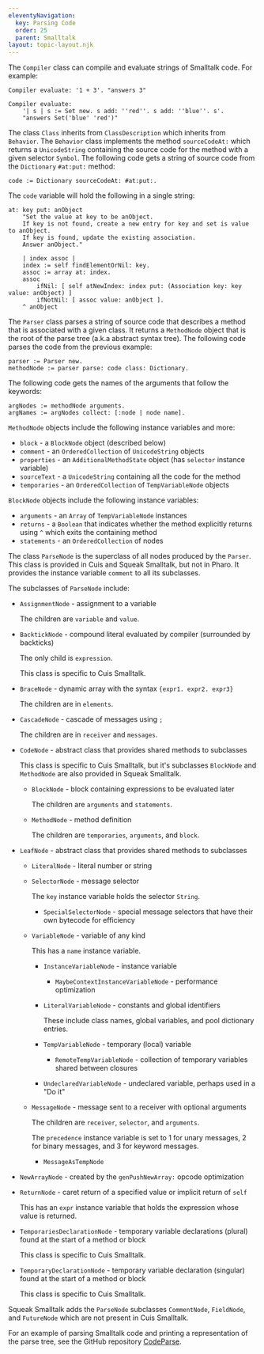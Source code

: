 ```yaml
---
eleventyNavigation:
  key: Parsing Code
  order: 25
  parent: Smalltalk
layout: topic-layout.njk
---
```


The `Compiler` class can compile and evaluate strings of Smalltalk code.
For example:

```smalltalk
Compiler evaluate: '1 + 3'. "answers 3"

Compiler evaluate:
    '| s | s := Set new. s add: ''red''. s add: ''blue''. s'.
    "answers Set('blue' 'red')"
```

The class `Class` inherits from `ClassDescription`
which inherits from `Behavior`.
The `Behavior` class implements the method `sourceCodeAt:`
which returns a `UnicodeString` containing the source code
for the method with a given selector `Symbol`.
The following code gets a string of source code
from the `Dictionary` `#at:put:` method:

```smalltalk
code := Dictionary sourceCodeAt: #at:put:.
```

The `code` variable will hold the following in a single string:

```smalltalk
at: key put: anObject
    "Set the value at key to be anObject.
    If key is not found, create a new entry for key and set is value to anObject.
    If key is found, update the existing association.
    Answer anObject."

    | index assoc |
    index := self findElementOrNil: key.
    assoc := array at: index.
    assoc
        ifNil: [ self atNewIndex: index put: (Association key: key value: anObject) ]
        ifNotNil: [ assoc value: anObject ].
    ^ anObject
```

The `Parser` class parses a string of source code
that describes a method that is associated with a given class.
It returns a `MethodNode` object that is the
root of the parse tree (a.k.a abstract syntax tree).
The following code parses the code from the previous example:

```smalltalk
parser := Parser new.
methodNode := parser parse: code class: Dictionary.
```

The following code gets the names of the arguments that follow the keywords:

```smalltalk
argNodes := methodNode arguments.
argNames := argNodes collect: [:node | node name].
```

`MethodNode` objects include the following instance variables and more:

- `block` - a `BlockNode` object (described below)
- `comment` - an `OrderedCollection` of `UnicodeString` objects
- `properties` - an `AdditionalMethodState` object (has `selector` instance variable)
- `sourceText` - a `UnicodeString` containing all the code for the method
- `temporaries` - an `OrderedCollection` of `TempVariableNode` objects

`BlockNode` objects include the following instance variables:

- `arguments` - an `Array` of `TempVariableNode` instances
- `returns` - a `Boolean` that indicates whether the method
  explicitly returns using `^` which exits the containing method
- `statements` - an `OrderedCollection` of nodes

The class `ParseNode` is the superclass of all nodes produced by the `Parser`.
This class is provided in Cuis and Squeak Smalltalk, but not in Pharo.
It provides the instance variable `comment` to all its subclasses.

The subclasses of `ParseNode` include:

- `AssignmentNode` - assignment to a variable

  The children are `variable` and `value`.

- `BacktickNode` - compound literal evaluated by compiler (surrounded by backticks)

  The only child is `expression`.

  This class is specific to Cuis Smalltalk.

- `BraceNode` - dynamic array with the syntax `{expr1. expr2. expr3}`

  The children are in `elements`.

- `CascadeNode` - cascade of messages using `;`

  The children are in `receiver` and `messages`.

- `CodeNode` - abstract class that provides shared methods to subclasses

  This class is specific to Cuis Smalltalk,
  but it's subclasses `BlockNode` and `MethodNode`
  are also provided in Squeak Smalltalk.

  - `BlockNode` - block containing expressions to be evaluated later

    The children are `arguments` and `statements`.

  - `MethodNode` - method definition

    The children are `temporaries`, `arguments`, and `block`.

- `LeafNode` - abstract class that provides shared methods to subclasses

  - `LiteralNode` - literal number or string

  - `SelectorNode` - message selector

    The `key` instance variable holds the selector `String`.

    - `SpecialSelectorNode` - special message selectors that
      have their own bytecode for efficiency

  - `VariableNode` - variable of any kind

    This has a `name` instance variable.

    - `InstanceVariableNode` - instance variable

      - `MaybeContextInstanceVariableNode` - performance optimization

    - `LiteralVariableNode` - constants and global identifiers

      These include class names, global variables, and pool dictionary entries.

    - `TempVariableNode` - temporary (local) variable

      - `RemoteTempVariableNode` - collection of temporary variables shared between closures

    - `UndeclaredVariableNode` - undeclared variable, perhaps used in a "Do it"

  - `MessageNode` - message sent to a receiver with optional arguments

    The children are `receiver`, `selector`, and `arguments`.

    The `precedence` instance variable is set to 1 for unary messages,
    2 for binary messages, and 3 for keyword messages.

    - `MessageAsTempNode`

- `NewArrayNode` - created by the `genPushNewArray:` opcode optimization

- `ReturnNode` - caret return of a specified value or implicit return of `self`

  This has an `expr` instance variable that
  holds the expression whose value is returned.

- `TemporariesDeclarationNode` - temporary variable declarations (plural)
  found at the start of a method or block

  This class is specific to Cuis Smalltalk.

- `TemporaryDeclarationNode` - temporary variable declaration (singular)
  found at the start of a method or block

  This class is specific to Cuis Smalltalk.

Squeak Smalltalk adds the `ParseNode` subclasses `CommentNode`, `FieldNode`,
and `FutureNode` which are not present in Cuis Smalltalk.

For an example of parsing Smalltalk code and
printing a representation of the parse tree, see the GitHub repository
<a href="https://github.com/mvolkmann/Cuis-Smalltalk-CodeParse"
target="_blank">CodeParse</a>.
